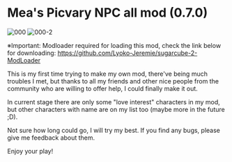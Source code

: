 
# Mea's Picvary NPC all mod (0.7.0)
![000](https://github.com/Maenoko/Mae-s-Picvary-NPC-mod/assets/143473684/24af2700-ee75-4640-b6b2-29af05c9a1dc)
![000-2](https://github.com/Maenoko/Mae-s-Picvary-NPC-mod/assets/143473684/2c2ff35b-6c41-44cd-a561-2424642e15e6)

※Important: Modloader required for loading this mod, check the link below for downloading:
           https://github.com/Lyoko-Jeremie/sugarcube-2-ModLoader


This is my first time trying to make my own mod, there've being much troubles I met, but thanks to all my friends and other nice people from the community who are willing to offer help, I could finally make it out.

In current stage there are only some "love interest" characters in my mod, but other characters with name are on my list too (maybe more in the future ;D).

Not sure how long could go, I will try my best.
If you find any bugs, please give me feedback about them.

Enjoy your play!
